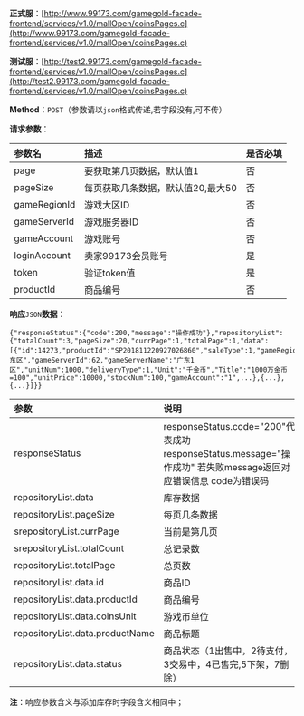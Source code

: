 **正式服**：[http://www.99173.com/gamegold-facade-frontend/services/v1.0/mallOpen/coinsPages.c](http://www.99173.com/gamegold-facade-frontend/services/v1.0/mallOpen/coinsPages.c)

**测试服**：[http://test2.99173.com/gamegold-facade-frontend/services/v1.0/mallOpen/coinsPages.c](http://test2.99173.com/gamegold-facade-frontend/services/v1.0/mallOpen/coinsPages.c)

**Method**：`POST`（参数请以`json`格式传递,若字段没有,可不传）

**请求参数**：

| 参数名 | 描述 | 是否必填 |
| :--- | :--- | :--- |
| page | 要获取第几页数据，默认值1 | 否 |
| pageSize | 每页获取几条数据，默认值20,最大50 | 否 |
| gameRegionId | 游戏大区ID | 否 |
| gameServerId | 游戏服务器ID | 否 |
| gameAccount | 游戏账号 | 否 |
| loginAccount | 卖家99173会员账号 | 是 |
| token | 验证token值 | 是 |
| productId | 商品编号 | 否 |

**响应**`JSON`**数据**：

```
{"responseStatus":{"code":200,"message":"操作成功"},"repositoryList":{"totalCount":3,"pageSize":20,"currPage":1,"totalPage":1,"data":[{"id":14273,"productId":"SP201811220927026860","saleType":1,"gameRegionid":61,"gameRegionName":"广东区","gameServerId":62,"gameServerName":"广东1区","unitNum":1000,"deliveryType":1,"Unit":"千金币","Title":"1000万金币=100","unitPrice":10000,"stockNum":100,"gameAccount":"1",...},{...},{...}]}}
```

| 参数 | 说明 |
| :--- | :--- |
| responseStatus | responseStatus.code="200"代表成功 responseStatus.message="操作成功" 若失败message返回对应错误信息 code为错误码 |
| repositoryList.data | 库存数据 |
| repositoryList.pageSize | 每页几条数据 |
| srepositoryList.currPage | 当前是第几页 |
| srepositoryList.totalCount | 总记录数 |
| repositoryList.totalPage | 总页数 |
| repositoryList.data.id | 商品ID |
| repositoryList.data.productId | 商品编号 |
| repositoryList.data.coinsUnit | 游戏币单位 |
| repositoryList.data.productName | 商品标题 |
| repositoryList.data.status | 商品状态（1出售中，2待支付，3交易中，4已售完,5下架，7删除） |

**注**：响应参数含义与添加库存时字段含义相同中；


